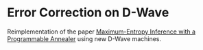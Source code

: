 # Error Correction on D-Wave

Reimplementation of the paper [Maximum-Entropy Inference with a Programmable Annealer](https://arxiv.org/abs/1506.08140) using new D-Wave machines.
